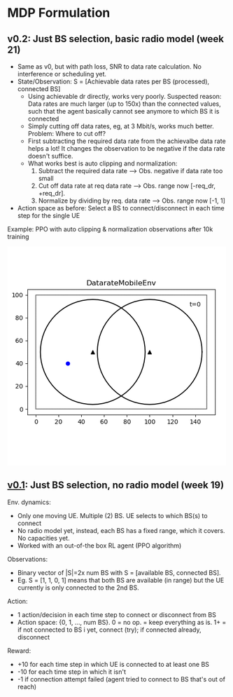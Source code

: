 # MDP Formulation 

## v0.2: Just BS selection, basic radio model (week 21)

* Same as v0, but with path loss, SNR to data rate calculation. No interference or scheduling yet.
* State/Observation: S = [Achievable data rates per BS (processed), connected BS]
    * Using achievable dr directly, works very poorly. 
    Suspected reason: Data rates are much larger (up to 150x) than the connected values, such that 
    the agent basically cannot see anymore to which BS it is connected
    * Simply cutting off data rates, eg, at 3 Mbit/s, works much better. Problem: Where to cut off?
    * First subtracting the required data rate from the achievalbe data rate helps a lot!
    It changes the observation to be negative if the data rate doesn't suffice.
    * What works best is auto clipping and normalization:
        1. Subtract the required data rate --> Obs. negative if data rate too small
        1. Cut off data rate at req data rate --> Obs. range now [-req_dr, +req_dr].
        1. Normalize by dividing by req. data rate --> Obs. range now [-1, 1]
* Action space as before: Select a BS to connect/disconnect in each time step for the single UE

Example: PPO with auto clipping & normalization observations after 10k training

![v0.2 example](gifs/v02.gif)

## [v0.1](https://github.com/CN-UPB/deep-rl-mobility-management/releases/tag/v0.1): Just BS selection, no radio model (week 19)

Env. dynamics:

* Only one moving UE. Multiple (2) BS. UE selects to which BS(s) to connect
* No radio model yet, instead, each BS has a fixed range, which it covers. No capacities yet.
* Worked with an out-of-the box RL agent (PPO algorithm)

Observations: 

* Binary vector of |S|=2x num BS with S = [available BS, connected BS].
* Eg. S = [1, 1, 0, 1] means that both BS are available (in range) but the UE currently is only connected to the 2nd BS.

Action: 

* 1 action/decision in each time step to connect or disconnect from BS
* Action space: {0, 1, ..., num BS}. 0 = no op. = keep everything as is. 1+ = if not connected to BS i yet, connect (try); if connected already, disconnect

Reward:

* +10 for each time step in which UE is connected to at least one BS
* -10 for each time step in which it isn't
* -1 if connection attempt failed (agent tried to connect to BS that's out of reach)